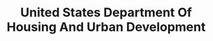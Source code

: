---
# This topic lives at
# https://digital.gov/topics/united-states-department-of-housing-and-urban-development

# Topic Title
title: "United States Department Of Housing And Urban Development"

# description — keep it short and clear
# summary: ""

# Weight
weight: 1

# For more information on managing topics,
# see https://github.com/GSA/digitalgov.gov/wiki/topics
---